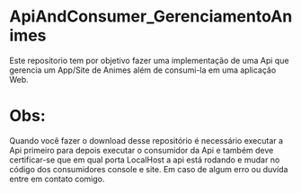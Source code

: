# ApiAndConsumer_GerenciamentoAnimes

Este reposítorio tem por objetivo fazer uma implementação de uma Api que gerencia um App/Site de Animes além de consumi-la
em uma aplicação Web.

# Obs:
Quando você fazer o download desse repositório é necessário executar a Api primeiro 
para depois executar o consumidor da Api e também deve certificar-se que em qual porta LocalHost a 
api está rodando e mudar no código dos consumidores console e site.
Em caso de algum erro ou duvída entre em contato comigo.
